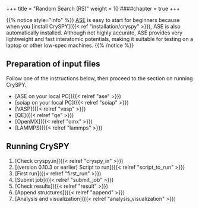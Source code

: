 +++
title = "Random Search (RS)"
weight = 10
####chapter = true
+++

{{% notice style="info" %}}
[ASE](https://wiki.fysik.dtu.dk/ase/)<i class="fas fa-external-link-alt"></i> is easy to start for beginners because when you [install CrySPY]({{< ref "installation/cryspy" >}}), ASE is also automatically installed.
Although not highly accurate, ASE provides very lightweight and fast interatomic potentials, making it suitable for testing on a laptop or other low-spec machines.
{{% /notice %}}

## Preparation of input files

Follow one of the instructions below, then proceed to the section on running CrySPY.

- [ASE on your local PC]({{< relref "ase" >}})
- [soiap on your local PC]({{< relref "soiap" >}})
- [VASP]({{< relref "vasp" >}})
- [QE]({{< relref "qe" >}})
- [OpenMX]({{< relref "omx" >}})
- [LAMMPS]({{< relref "lammps" >}})

## Running CrySPY

1. [Check cryspy.in]({{< relref "cryspy_in" >}})
1. [(version 0.10.3 or earlier) Script to run]({{< relref "script_to_run" >}})
1. [First run]({{< relref "first_run" >}})
1. [Submit job]({{< relref "submit_job" >}})
1. [Check results]({{< relref "result" >}})
1. [Append structures]({{< relref "append" >}})
1. [Analysis and visualization]({{< relref "analysis_visualization" >}})




